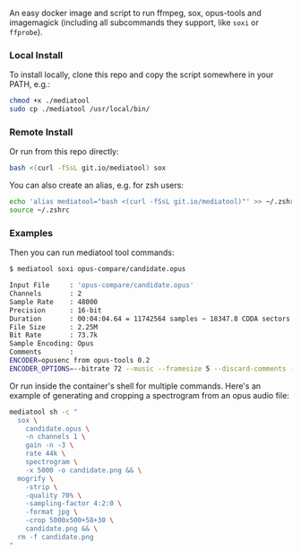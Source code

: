 An easy docker image and script to run ffmpeg, sox, opus-tools and imagemagick (including all subcommands they support, like `soxi` or `ffprobe`).

### Local Install

To install locally, clone this repo and copy the script somewhere in your PATH, e.g.:

```bash
chmod +x ./mediatool
sudo cp ./mediatool /usr/local/bin/
```

### Remote Install

Or run from this repo directly:

```bash
bash <(curl -fSsL git.io/mediatool) sox
```

You can also create an alias, e.g. for zsh users:

```bash
echo 'alias mediatool="bash <(curl -fSsL git.io/mediatool)"' >> ~/.zshrc
source ~/.zshrc
```
### Examples

Then you can run mediatool tool commands:

```bash
$ mediatool soxi opus-compare/candidate.opus 

Input File     : 'opus-compare/candidate.opus'
Channels       : 2
Sample Rate    : 48000
Precision      : 16-bit
Duration       : 00:04:04.64 = 11742564 samples ~ 18347.8 CDDA sectors
File Size      : 2.25M
Bit Rate       : 73.7k
Sample Encoding: Opus
Comments       : 
ENCODER=opusenc from opus-tools 0.2
ENCODER_OPTIONS=--bitrate 72 --music --framesize 5 --discard-comments --discard-pictures
```

Or run inside the container's shell for multiple commands. Here's an example of generating and cropping a spectrogram from an opus audio file:

```bash
mediatool sh -c "
  sox \
    candidate.opus \
    -n channels 1 \
    gain -n -3 \
    rate 44k \
    spectrogram \
    -x 5000 -o candidate.png && \
  mogrify \
    -strip \
    -quality 70% \
    -sampling-factor 4:2:0 \
    -format jpg \
    -crop 5000x500+58+30 \
    candidate.png && \
  rm -f candidate.png
"
```
